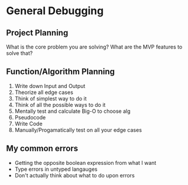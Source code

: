 # General Debugging

## Project Planning

What is the core problem you are solving? What are the MVP features to solve that?

## Function/Algorithm Planning

1) Write down Input and Output
2) Theorize all edge cases
3) Think of simplest way to do it
4) Think of all the possible ways to do it
5) Mentally test and calculate Big-O to choose alg
6) Pseudocode
7) Write Code
8) Manually/Progamatically test on all your edge cases

## My common errors

- Getting the opposite boolean expression from what I want
- Type errors in untyped langauges
- Don't actually think about what to do upon errors 